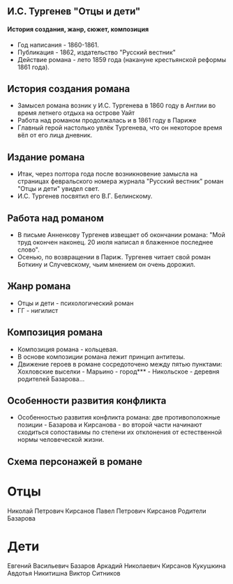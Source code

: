 ## И.С. Тургенев "Отцы и дети"
#### История создания, жанр, сюжет, композиция

- Год написания - 1860-1861.
- Публикация - 1862, издательство "Русский вестник"
- Действие романа - лето 1859 года (накануне крестьянской реформы 1861 года).

## История создания романа

- Замысел романа возник у И.С. Тургенева в 1860 году в Англии во время летнего отдыха на острове Уайт
- Работа над романом продолжалась и в 1861 году в Париже
- Главный герой настолько увлёк Тургенева, что он некоторое время вёл от его лица дневник.

## Издание романа

- Итак, через полтора года после возникновение замысла на страницах февральского номера журнала "Русский вестник" роман "Отцы и дети" увидел свет.
- И.С. Тургенев посвятил его В.Г. Белинскому.

## Работа над романом

- В письме Анненкову Тургенев извещает об окончании романа: "Мой труд окончен наконец. 20 июля написал я блаженное последнее слово".
- Осенью, по возвращении в Париж. Тургенев читает свой роман Боткину и Случевскому, чьим мнением он очень дорожил.

## Жанр романа

- Отцы и дети - психологический роман
- ГГ - нигилист

## Композиция романа

- Композиция романа - кольцевая.
- В основе композиции романа лежит принцип антитезы.
- Движение героев в романе сосредоточено между пятью пунктами: Хохловские выселки - Марьино - город*** - Никольское - деревня родителей Базарова...

## Особенности развития конфликта

- Особенностью развития конфликта романа: две противоположные позиции - Базарова и Кирсанова - во второй части начинают сходиться сопоставимы по степени их отклонения от естественной нормы человеческой жизни.

## Схема персонажей в романе

# Отцы

Николай Петрович Кирсанов
Павел Петрович Кирсанов
Родители Базарова

# Дети

Евгений Васильевич Базаров
Аркадий Николаевич Кирсанов
Кукушкина Авдотья Никитишна
Виктор Ситников

